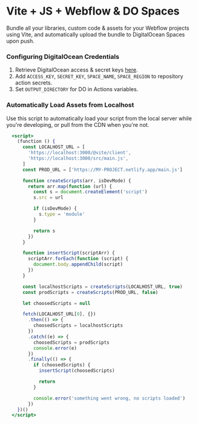 
# Vite + JS + Webflow & DO Spaces
Bundle all your libraries, custom code & assets for your Webflow projects using Vite, and automatically upload the bundle to DigitalOcean Spaces upon push.

### Configuring DigitalOcean Credentials
1.  Retrieve DigitalOcean access & secret keys  [here](https://cloud.digitalocean.com/account/api/tokens).
2.  Add  `ACCESS_KEY`,  `SECRET_KEY`,  `SPACE_NAME`,  `SPACE_REGION`  to repository action secrets.
3.  Set `OUTPUT_DIRECTORY` for DO in Actions variables.

###  Automatically Load Assets from Localhost
Use this script to automatically load your script from the local server while you're developing, or pull from the CDN when you're not.

```jsx
  <script>
    (function () {
      const LOCALHOST_URL = [
        'https://localhost:3000/@vite/client',
        'https://localhost:3000/src/main.js',
      ]
      const PROD_URL = ['https://MY-PROJECT.netlify.app/main.js']

      function createScripts(arr, isDevMode) {
        return arr.map(function (url) {
          const s = document.createElement('script')
          s.src = url

          if (isDevMode) {
            s.type = 'module'
          }

          return s
        })
      }

      function insertScript(scriptArr) {
        scriptArr.forEach(function (script) {
          document.body.appendChild(script)
        })
      }

      const localhostScripts = createScripts(LOCALHOST_URL, true)
      const prodScripts = createScripts(PROD_URL, false)

      let choosedScripts = null

      fetch(LOCALHOST_URL[0], {})
        .then(() => {
          choosedScripts = localhostScripts
        })
        .catch((e) => {
          choosedScripts = prodScripts
          console.error(e)
        })
        .finally(() => {
          if (choosedScripts) {
            insertScript(choosedScripts)

            return
          }

          console.error('something went wrong, no scripts loaded')
        })
    })()
  </script>
  ```
